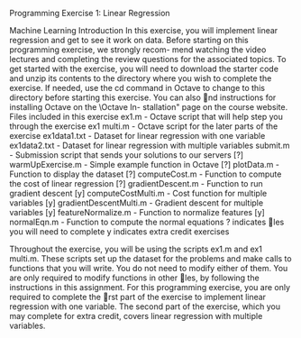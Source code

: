 Programming Exercise 1: Linear Regression

Machine Learning Introduction In this exercise, you will implement linear regression and get to see it work on data. Before starting on this programming exercise, we strongly recom- mend watching the video lectures and completing the review questions for the associated topics. To get started with the exercise, you will need to download the starter code and unzip its contents to the directory where you wish to complete the exercise. If needed, use the cd command in Octave to change to this directory before starting this exercise. You can also nd instructions for installing Octave on the \Octave In- stallation" page on the course website. Files included in this exercise ex1.m - Octave script that will help step you through the exercise ex1 multi.m - Octave script for the later parts of the exercise ex1data1.txt - Dataset for linear regression with one variable ex1data2.txt - Dataset for linear regression with multiple variables submit.m - Submission script that sends your solutions to our servers [?] warmUpExercise.m - Simple example function in Octave [?] plotData.m - Function to display the dataset [?] computeCost.m - Function to compute the cost of linear regression [?] gradientDescent.m - Function to run gradient descent [y] computeCostMulti.m - Cost function for multiple variables [y] gradientDescentMulti.m - Gradient descent for multiple variables [y] featureNormalize.m - Function to normalize features [y] normalEqn.m - Function to compute the normal equations ? indicates les you will need to complete y indicates extra credit exercises

Throughout the exercise, you will be using the scripts ex1.m and ex1 multi.m. These scripts set up the dataset for the problems and make calls to functions that you will write. You do not need to modify either of them. You are only required to modify functions in other les, by following the instructions in this assignment. For this programming exercise, you are only required to complete the rst part of the exercise to implement linear regression with one variable. The second part of the exercise, which you may complete for extra credit, covers linear regression with multiple variables. 

